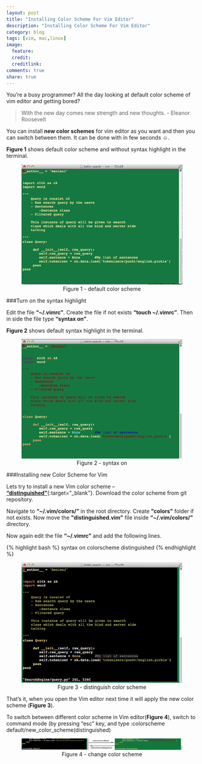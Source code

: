 ```yaml
---
layout: post
title: "Installing Color Scheme For Vim Editor"
description: "Installing Color Scheme For Vim Editor"
category: blog
tags: [vim, mac,linux]
image:
  feature:
  credit:
  creditlink:
comments: true
share: true
---
```


You’re a busy programmer? All the day looking at default color scheme of vim editor and getting bored?

> With the new day comes new strength and new thoughts. - Eleanor Roosevelt

You can install **new color schemes** for vim editor as you want and then you can switch between them. It can be done with in few seconds ☺. 

**Figure 1** shows default color scheme and without syntax highlight in the terminal.

<figure style="text-align: center;">
  <a href="/blog/default-syntax-off.png"><img src="/blog/default-syntax-off.png" alt="image"></a>
  <figcaption>Figure 1 - default color scheme</figcaption>
</figure>

###Turn on the syntax highlight 

Edit the file **“~/.vimrc”**. Create the file if not exists **“touch ~/.vimrc”**. Then in side the file type **“syntax on”**.

**Figure 2** shows default syntax highlight in the terminal.

<figure style="text-align: center;">
  <a href="/blog/default-syntax-on.png"><img src="/blog/default-syntax-on.png" alt="image"></a>
  <figcaption>Figure 2 - syntax on</figcaption>
</figure>

###Installing new Color Scheme for Vim

Lets try to install a new Vim color scheme – [**“distinguished”**](https://github.com/Lokaltog/vim-distinguished){:target="_blank"}. Download the color scheme from git repository.

Navigate to **“~/.vim/colors/”** in the root directory. Create **"colors"** folder if not exists. Now move the **"distinguished.vim"** file inside **“~/.vim/colors/”** directory.

Now again edit the file **“~/.vimrc”** and add the following lines.

{% highlight bash %}
syntax on 
colorscheme distinguished
{% endhighlight %}

<figure style="text-align: center;">
  <a href="/blog/distinguish-syntax-on.png"><img src="/blog/distinguish-syntax-on.png" alt="image"></a>
  <figcaption>Figure 3 - distinguish color scheme</figcaption>
</figure>

That’s it, when you open the Vim editor next time it will apply the new color scheme (**Figure 3**).

To switch between different color scheme in Vim editor(**Figure 4**), switch to command mode (by pressing “esc” key, and type :colorscheme default/new_color_scheme(distinguished)

<figure style="text-align: center;">
  <a href="/blog/color-scheme.png"><img src="/blog/color-scheme.png" alt="image"></a>
  <figcaption>Figure 4 - change color scheme</figcaption>
</figure>

